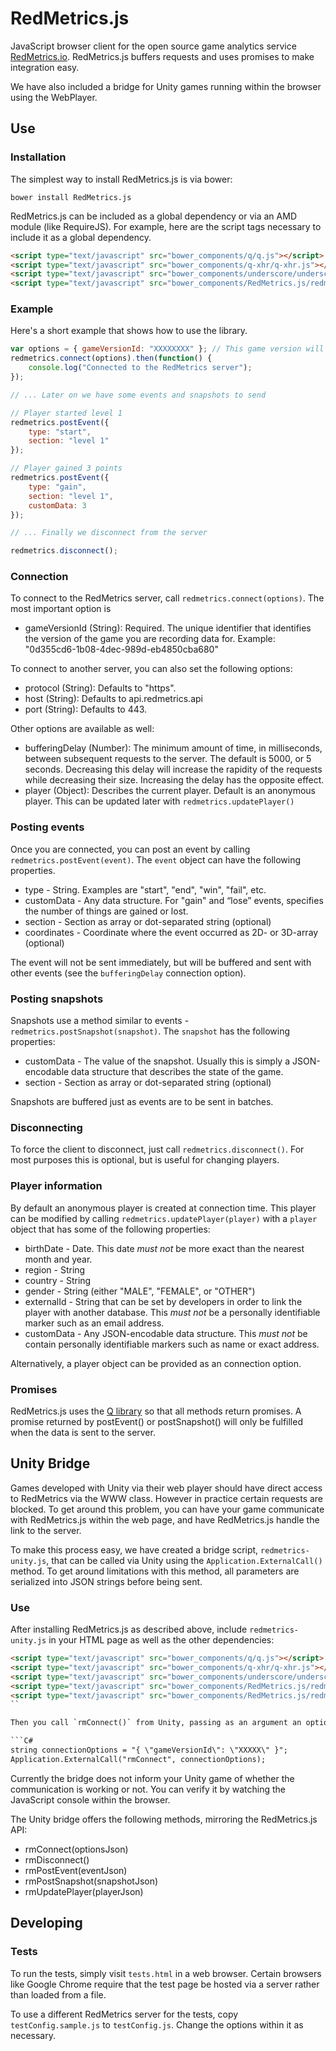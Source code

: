 # RedMetrics.js

JavaScript browser client for the open source game analytics service [RedMetrics.io](https://redmetrics.io). RedMetrics.js buffers requests and uses promises to make integration easy. 

We have also included a bridge for Unity games running within the browser using the WebPlayer.


## Use

### Installation

The simplest way to install RedMetrics.js is via bower:

```
bower install RedMetrics.js
```

RedMetrics.js can be included as a global dependency or via an AMD module (like RequireJS). For example, here are the script tags necessary to include it as a global dependency.

```html
<script type="text/javascript" src="bower_components/q/q.js"></script>
<script type="text/javascript" src="bower_components/q-xhr/q-xhr.js"></script>
<script type="text/javascript" src="bower_components/underscore/underscore.js"></script>
<script type="text/javascript" src="bower_components/RedMetrics.js/redmetrics.js"></script>
```

### Example

Here's a short example that shows how to use the library.

```javascript
var options = { gameVersionId: "XXXXXXXX" }; // This game version will be different for each game
redmetrics.connect(options).then(function() {
	console.log("Connected to the RedMetrics server");
});

// ... Later on we have some events and snapshots to send

// Player started level 1
redmetrics.postEvent({
	type: "start",
	section: "level 1"
});

// Player gained 3 points
redmetrics.postEvent({
	type: "gain",
	section: "level 1",
	customData: 3
});

// ... Finally we disconnect from the server

redmetrics.disconnect();

```


### Connection 

To connect to the RedMetrics server, call `redmetrics.connect(options)`. The most important option is

* gameVersionId (String): Required. The unique identifier that identifies the version of the game you are recording data for. Example: "0d355cd6-1b08-4dec-989d-eb4850cba680" 

To connect to another server, you can also set the following options:

* protocol (String): Defaults to "https". 
* host (String): Defaults to api.redmetrics.api
* port (String): Defaults to 443.

Other options are available as well:

* bufferingDelay (Number): The minimum amount of time, in milliseconds, between subsequent requests to the server. The default is 5000, or 5 seconds. Decreasing this delay will increase the rapidity of the requests while decreasing their size. Increasing the delay has the opposite effect.
* player (Object): Describes the current player. Default is an anonymous player. This can be updated later with `redmetrics.updatePlayer()`


### Posting events

Once you are connected, you can post an event by calling `redmetrics.postEvent(event)`. The `event` object can have the following properties.

* type - String. Examples are "start", "end", "win", "fail", etc.
* customData - Any data structure. For "gain" and “lose” events, specifies the number of things are gained or lost.
* section - Section as array or dot-separated string (optional)
* coordinates - Coordinate where the event occurred as 2D- or 3D-array (optional)

The event will not be sent immediately, but will be buffered and sent with other events (see the `bufferingDelay` connection option). 


### Posting snapshots

Snapshots use a method similar to events - `redmetrics.postSnapshot(snapshot)`. The `snapshot` has the following properties: 

* customData - The value of the snapshot. Usually this is simply a JSON-encodable data structure that describes the state of the game.
* section - Section as array or dot-separated string (optional)

Snapshots are buffered just as events are to be sent in batches.


### Disconnecting 

To force the client to disconnect, just call `redmetrics.disconnect()`. For most purposes this is optional, but is useful for changing players.


### Player information

By default an anonymous player is created at connection time. This player can be modified by calling `redmetrics.updatePlayer(player)` with a `player` object that has some of the following properties: 

* birthDate - Date. This date _must not_ be more exact than the nearest month and year.
* region - String
* country - String
* gender - String (either "MALE", "FEMALE", or "OTHER")
* externalId - String that can be set by developers in order to link the player with another database. This _must not_ be a personally identifiable marker such as an email address.
* customData - Any JSON-encodable data structure. This _must not_ be contain personally identifiable markers such as name or exact address.

Alternatively, a player object can be provided as an connection option.


### Promises

RedMetrics.js uses the [Q library](https://github.com/kriskowal/q) so that all methods return promises. A promise returned by postEvent() or postSnapshot() will only be fulfilled when the data is sent to the server.


## Unity Bridge

Games developed with Unity via their web player should have direct access to RedMetrics via the WWW class. However in practice certain requests are blocked. To get around this problem, you can have your game communicate with RedMetrics.js within the web page, and have RedMetrics.js handle the link to the server.

To make this process easy, we have created a bridge script, `redmetrics-unity.js`, that can be called via Unity using the `Application.ExternalCall()` method. To get around limitations with this method, all parameters are serialized into JSON strings before being sent.


### Use

After installing RedMetrics.js as described above, include `redmetrics-unity.js` in your HTML page as well as the other dependencies:

```html
<script type="text/javascript" src="bower_components/q/q.js"></script>
<script type="text/javascript" src="bower_components/q-xhr/q-xhr.js"></script>
<script type="text/javascript" src="bower_components/underscore/underscore.js"></script>
<script type="text/javascript" src="bower_components/RedMetrics.js/redmetrics.js"></script>
<script type="text/javascript" src="bower_components/RedMetrics.js/redmetrics.js"></script>
``

Then you call `rmConnect()` from Unity, passing as an argument an options object serialized to a JSON string. 

```C#
string connectionOptions = "{ \"gameVersionId\": \"XXXXX\" }"; 
Application.ExternalCall("rmConnect", connectionOptions);
```

Currently the bridge does not inform your Unity game of whether the communication is working or not. You can verify it by watching the JavaScript console within the browser. 

The Unity bridge offers the following methods, mirroring the RedMetrics.js API:

* rmConnect(optionsJson)
* rmDisconnect()
* rmPostEvent(eventJson)
* rmPostSnapshot(snapshotJson)
* rmUpdatePlayer(playerJson)


## Developing

### Tests

To run the tests, simply visit `tests.html` in a web browser. Certain browsers like Google Chrome require that the test page be hosted via a server rather than loaded from a file.

To use a different RedMetrics server for the tests, copy `testConfig.sample.js` to `testConfig.js`. Change the options within it as necessary.
